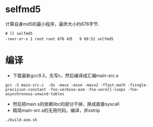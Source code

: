 # selfmd5
计算自身md5的最小程序，最终大小约676字节.
```
# ll selfmd5 
-rwxr-xr-x 1 root root 676 4月   9 09:52 selfmd5
```

# 编译
* 下载最新gcc9.3，先写c，然后编译成汇编main-src.s
```
gcc -S main-src.c  -Os -mavx -msse -mavx2 -ffast-math -fsingle-precision-constant -fno-verbose-asm -fno-unroll-loops -fno-asynchronous-unwind-tables
```
* 然后把main.s的依赖libc的部分干掉，换成直接syscall
* 精简main-src.s的无用代码，编译，并sstrip
```
./build-asm.sh
```

